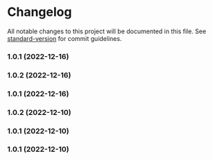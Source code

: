 # Changelog

All notable changes to this project will be documented in this file. See [standard-version](https://github.com/conventional-changelog/standard-version) for commit guidelines.

### 1.0.1 (2022-12-16)

### 1.0.2 (2022-12-16)

### 1.0.1 (2022-12-16)

### 1.0.2 (2022-12-10)

### 1.0.1 (2022-12-10)

### 1.0.1 (2022-12-10)
